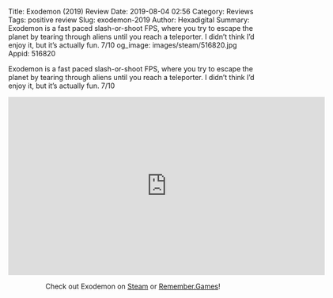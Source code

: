 Title: Exodemon (2019) Review
Date: 2019-08-04 02:56
Category: Reviews
Tags: positive review
Slug: exodemon-2019
Author: Hexadigital
Summary: Exodemon is a fast paced slash-or-shoot FPS, where you try to escape the planet by tearing through aliens until you reach a teleporter. I didn’t think I’d enjoy it, but it’s actually fun. 7/10
og_image: images/steam/516820.jpg
Appid: 516820

Exodemon is a fast paced slash-or-shoot FPS, where you try to escape the planet by tearing through aliens until you reach a teleporter. I didn’t think I’d enjoy it, but it’s actually fun. 7/10

<center><iframe src="https://www.youtube.com/embed/VUo7_VjVlqc?feature=oembed" allow="accelerometer; autoplay; encrypted-media; gyroscope; picture-in-picture" width="640" height="360" frameborder="0"></iframe>

Check out Exodemon on [Steam](https://store.steampowered.com/app/516820/?curator_clanid=34633900) or [Remember.Games](https://remember.games/game/3280/)!</center>
